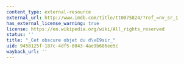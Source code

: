 ```yaml
---
content_type: external-resource
external_url: http://www.imdb.com/title/tt0075824/?ref_=nv_sr_1
has_external_license_warning: true
license: https://en.wikipedia.org/wiki/All_rights_reserved
status: ''
title: "_Cet obscure objet du d\xE9sir_"
uid: 9458125f-187c-4df5-8043-4ae9b686ee5c
wayback_url: ''
---
```

